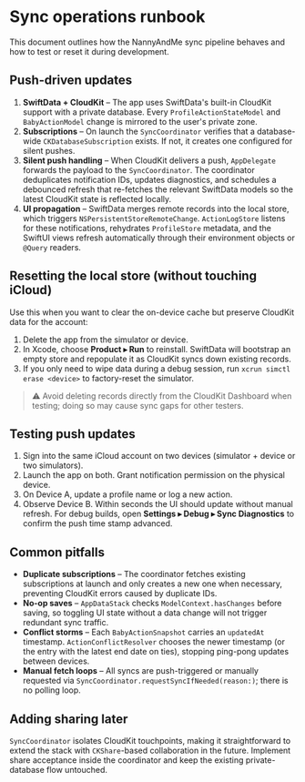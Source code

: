# Sync operations runbook

This document outlines how the NannyAndMe sync pipeline behaves and how to test or reset it during development.

## Push-driven updates

1. **SwiftData + CloudKit** – The app uses SwiftData's built-in CloudKit support with a private database. Every `ProfileActionStateModel` and `BabyActionModel` change is mirrored to the user's private zone.
2. **Subscriptions** – On launch the `SyncCoordinator` verifies that a database-wide `CKDatabaseSubscription` exists. If not, it creates one configured for silent pushes.
3. **Silent push handling** – When CloudKit delivers a push, `AppDelegate` forwards the payload to the `SyncCoordinator`. The coordinator deduplicates notification IDs, updates diagnostics, and schedules a debounced refresh that re-fetches the relevant SwiftData models so the latest CloudKit state is reflected locally.
4. **UI propagation** – SwiftData merges remote records into the local store, which triggers `NSPersistentStoreRemoteChange`. `ActionLogStore` listens for these notifications, rehydrates `ProfileStore` metadata, and the SwiftUI views refresh automatically through their environment objects or `@Query` readers.

## Resetting the local store (without touching iCloud)

Use this when you want to clear the on-device cache but preserve CloudKit data for the account:

1. Delete the app from the simulator or device.
2. In Xcode, choose **Product ▸ Run** to reinstall. SwiftData will bootstrap an empty store and repopulate it as CloudKit syncs down existing records.
3. If you only need to wipe data during a debug session, run `xcrun simctl erase <device>` to factory-reset the simulator.

> ⚠️ Avoid deleting records directly from the CloudKit Dashboard when testing; doing so may cause sync gaps for other testers.

## Testing push updates

1. Sign into the same iCloud account on two devices (simulator + device or two simulators).
2. Launch the app on both. Grant notification permission on the physical device.
3. On Device A, update a profile name or log a new action.
4. Observe Device B. Within seconds the UI should update without manual refresh. For debug builds, open **Settings ▸ Debug ▸ Sync Diagnostics** to confirm the push time stamp advanced.

## Common pitfalls

- **Duplicate subscriptions** – The coordinator fetches existing subscriptions at launch and only creates a new one when necessary, preventing CloudKit errors caused by duplicate IDs.
- **No-op saves** – `AppDataStack` checks `ModelContext.hasChanges` before saving, so toggling UI state without a data change will not trigger redundant sync traffic.
- **Conflict storms** – Each `BabyActionSnapshot` carries an `updatedAt` timestamp. `ActionConflictResolver` chooses the newer timestamp (or the entry with the latest end date on ties), stopping ping-pong updates between devices.
- **Manual fetch loops** – All syncs are push-triggered or manually requested via `SyncCoordinator.requestSyncIfNeeded(reason:)`; there is no polling loop.

## Adding sharing later

`SyncCoordinator` isolates CloudKit touchpoints, making it straightforward to extend the stack with `CKShare`-based collaboration in the future. Implement share acceptance inside the coordinator and keep the existing private-database flow untouched.
